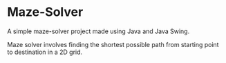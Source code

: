 # Maze-Solver

A simple maze-solver project made using Java and Java Swing.

Maze solver involves finding the shortest possible path from starting point to destination in a 2D grid.
